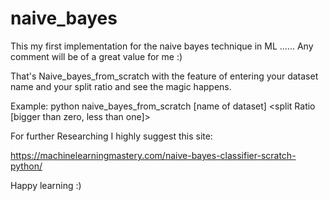 # naive_bayes
This my first implementation for the naive bayes technique in ML ...... Any comment will be of a great value for me :)

That's Naive_bayes_from_scratch with the feature of entering your dataset name and your split ratio and see the magic happens.

Example:
    python naive_bayes_from_scratch  [name of dataset]  <split Ratio [bigger than zero, less than one]>
   
For further Researching I highly suggest this site:

  https://machinelearningmastery.com/naive-bayes-classifier-scratch-python/
  
Happy learning :)
